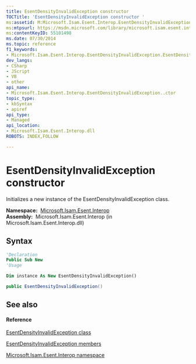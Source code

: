 ```yaml
---
title: EsentDensityInvalidException constructor 
TOCTitle: 'EsentDensityInvalidException constructor '
ms:assetid: M:Microsoft.Isam.Esent.Interop.EsentDensityInvalidException.#ctor
ms:mtpsurl: https://msdn.microsoft.com/library/microsoft.isam.esent.interop.esentdensityinvalidexception.esentdensityinvalidexception(v=EXCHG.10)
ms:contentKeyID: 55101498
ms.date: 07/30/2014
ms.topic: reference
f1_keywords:
- Microsoft.Isam.Esent.Interop.EsentDensityInvalidException.EsentDensityInvalidException
dev_langs:
- CSharp
- JScript
- VB
- other
api_name: 
- Microsoft.Isam.Esent.Interop.EsentDensityInvalidException..ctor
topic_type: 
- kbSyntax
- apiref
api_type: 
- Managed
api_location: 
- Microsoft.Isam.Esent.Interop.dll
ROBOTS: INDEX,FOLLOW

---
```


# EsentDensityInvalidException constructor

Initializes a new instance of the EsentDensityInvalidException class.

**Namespace:**  [Microsoft.Isam.Esent.Interop](hh596136\(v=exchg.10\).md)  
**Assembly:**  Microsoft.Isam.Esent.Interop (in Microsoft.Isam.Esent.Interop.dll)

## Syntax

``` vb
'Declaration
Public Sub New
'Usage

Dim instance As New EsentDensityInvalidException()
```

``` csharp
public EsentDensityInvalidException()
```

## See also

#### Reference

[EsentDensityInvalidException class](dn334433\(v=exchg.10\).md)

[EsentDensityInvalidException members](dn274271\(v=exchg.10\).md)

[Microsoft.Isam.Esent.Interop namespace](hh596136\(v=exchg.10\).md)

